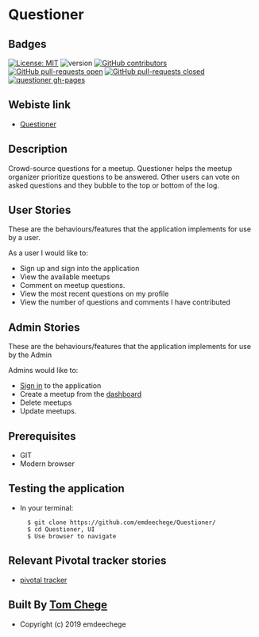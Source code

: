 # Questioner

## Badges
[![License: MIT](https://img.shields.io/badge/License-MIT-yellow.svg)](https://github.com/emdeechege/Questioner/blob/gh-pages/LICENSE)
![version](https://img.shields.io/badge/version-1.0-blue.svg)
[![GitHub contributors](https://img.shields.io/github/contributors/emdeechege/Questioner.svg)](https://gitHub.com/emdeechege/Questioner/graphs/contributors/)
[![GitHub pull-requests open](https://img.shields.io/github/issues-pr/emdeechege/Questioner.svg)](https://gitHub.com/emdeechege/Questioner/pulls/)
[![GitHub pull-requests closed](https://img.shields.io/github/issues-pr-closed/emdeechege/Questioner.svg)](https://gitHub.com/emdeechege/Questioner/pulls/)
[![questioner gh-pages](https://img.shields.io/website-up-down-green-red/http/shields.io.svg)](https://emdeechege.github.io/Questioner/UI/)

## Webiste link
* [Questioner](https://emdeechege.github.io/Questioner/UI/)

## Description
Crowd-source questions for a meetup. Questioner helps the meetup organizer prioritize questions to be answered. Other users can vote on asked questions and they bubble to the top or bottom of the log.


## User Stories
These are the behaviours/features that the application implements for use by a user.

As a user I would like to:
* Sign up and sign into the application
* View the available meetups
* Comment on meetup questions.
* View the most recent questions on my profile
* View the number of questions and comments I have contributed


## Admin Stories
These are the behaviours/features that the application implements for use by the Admin

Admins would like to:
* [Sign in](https://emdeechege.github.io/Questioner/UI/adminlogin.html) to the application
* Create a meetup from the [dashboard](https://emdeechege.github.io/Questioner/UI/dashboard.html)
* Delete meetups
* Update meetups.

## Prerequisites
* GIT
* Modern browser

## Testing the application
* In your terminal:

        $ git clone https://github.com/emdeechege/Questioner/
        $ cd Questioner, UI
        $ Use browser to navigate

## Relevant Pivotal tracker stories
* [pivotal tracker](https://www.pivotaltracker.com/n/projects/2235156)

## Built By [Tom Chege](https://github.com/emdeechege/)
* Copyright (c) 2019 emdeechege
